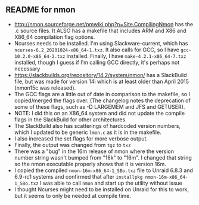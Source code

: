 ## README for nmon

- http://nmon.sourceforge.net/pmwiki.php?n=Site.CompilingNmon has the .c source files. It ALSO has a makefile that includes ARM and X86 and X86_64 compilation flag options.
 - Ncurses needs to be installed. I'm using Slackware-current, which has `ncurses-6.2_20201024-x86_64-1.txz`. It also calls for GCC, so I have `gcc-10.2.0-x86_64-2.txz` installed. Finally, I have `make-4.2.1-x86_64-7.txz` installed, though I guess if I'm calling GCC directly, it's perhaps not necessary
- https://slackbuilds.org/repository/14.2/system/nmon/ has a SlackBuild file, but was made for version 14i which is at least older than April 2015 (nmon15c was released). 
 - The GCC flags are a little out of date in comparison to the makefile, so I copied/merged the flags over. (The changelog notes the deprecation of some of these flags, such as -D LARGEMEM and JFS and GETUSER).
 - NOTE: I did this on an X86_64 system and did not update the compile flags in the SlackBuild for other architectures.  
 - The SlackBuild also has scatterings of hardcoded version numbers, which I updated to be generic `lmon.c` as it is in the makefile. 
 - I also increased the set flags for more verbose output. 
 - Finally, the output was changed from `tgz` to `txz`
- There was a "bug" in the 16m release of nmon where the version number string wasn't bumped from "16k" to "16m". I changed that string so the nmon executable properly shows that it is version 16m. 
- I copied the compiled `nmon-16m-x86_64-1_SBo.txz` file to Unraid 6.8.3 and 6.9-rc1 systems and confirmed that after `installpkg nmon-16m-x86_64-1_SBo.txz` I was able to call `nmon` and start up the utility without issue
 - I thought Ncurses might need to be installed on Unraid for this to work, but it seems to only be needed at compile time.
